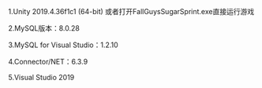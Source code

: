 1.Unity 2019.4.36f1c1 (64-bit)
或者打开FallGuysSugarSprint.exe直接运行游戏

2.MySQL版本：8.0.28

3.MySQL for Visual Studio：1.2.10

4.Connector/NET：6.3.9

5.Visual Studio 2019
